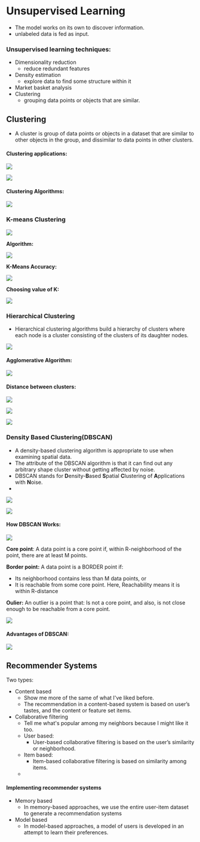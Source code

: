 # Unsupervised Learning

* The model works on its own to discover information.
* unlabeled data is fed as input.

### Unsupervised learning techniques:

* Dimensionality reduction
  * reduce redundant features
* Density estimation
  * explore data to find some structure within it
* Market basket analysis
* Clustering
  * grouping data points or objects that are similar.

## Clustering

* A cluster is group of data points or objects in a dataset that are similar to other objects in the group, and dissimilar to data points in other clusters.

#### Clustering applications:

![](../.gitbook/assets/image%20%2833%29.png)

![](../.gitbook/assets/image%20%2837%29.png)

#### Clustering Algorithms:

![](../.gitbook/assets/image%20%2834%29.png)

### K-means Clustering

![](../.gitbook/assets/image%20%2858%29.png)

**Algorithm:**

![](../.gitbook/assets/image%20%2853%29.png)

**K-Means Accuracy:**

![](../.gitbook/assets/image%20%2852%29.png)

**Choosing value of K:**

![](../.gitbook/assets/image%20%2844%29.png)

### **Hierarchical Clustering**

* Hierarchical clustering algorithms build a hierarchy of clusters where each node is a cluster consisting of the clusters of its daughter nodes.

![](../.gitbook/assets/image%20%2849%29.png)

#### Agglomerative Algorithm:

![](../.gitbook/assets/image%20%2860%29.png)

#### Distance between clusters:

![](../.gitbook/assets/image%20%2846%29.png)

![](../.gitbook/assets/image%20%2843%29.png)

![](../.gitbook/assets/image%20%2859%29.png)

### Density Based Clustering\(DBSCAN\)

* A density-based clustering algorithm is appropriate to use when examining spatial data.
* The attribute of the DBSCAN algorithm is that it can find out any arbitrary shape cluster without getting affected by noise.
* DBSCAN stands for **D**ensity-**B**ased **S**patial **C**lustering of **A**pplications with **N**oise.
* 
![](../.gitbook/assets/image%20%2855%29.png)

![](../.gitbook/assets/image%20%2847%29.png)

#### How DBSCAN Works:

![](../.gitbook/assets/image%20%2854%29.png)

**Core point**: A data point is a core point if, within R-neighborhood of the point, there are at least M points.

**Border point:** A data point is a BORDER point if:

* Its neighborhood contains less than M data points, or
*  It is reachable from some core point. Here, Reachability means it is within R-distance

**Oulier:**  An outlier is a point that: Is not a core point, and also, is not close enough to be reachable from a core point.

![](../.gitbook/assets/image%20%2841%29.png)

#### Advantages of DBSCAN:

![](../.gitbook/assets/image%20%2861%29.png)

## Recommender Systems

Two types:

* Content based
  * Show me more of the same of what I've liked before.
  * The recommendation in a content-based system is based on user’s tastes, and the content or feature set items.
* Collaborative filtering
  * Tell me what's popular among my neighbors because I might like it too.
  * User based:
    * User-based collaborative filtering is based on the user’s similarity or neighborhood.
  * Item based:
    * Item-based collaborative filtering is based on similarity among items.
  * 

#### **Implementing recommender systems**

* Memory based
  * In memory-based approaches, we use the entire user-item dataset to generate a recommendation systems
* Model based
  * In model-based approaches, a model of users is developed in an attempt to learn their preferences.




